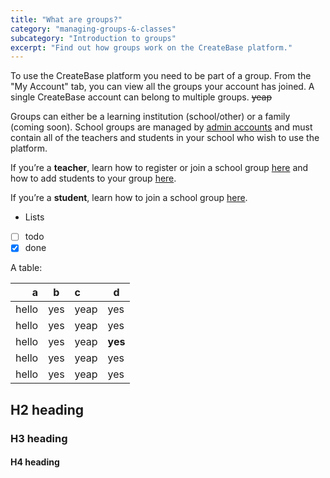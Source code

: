 ```yaml
---
title: "What are groups?"
category: "managing-groups-&-classes"
subcategory: "Introduction to groups"
excerpt: "Find out how groups work on the CreateBase platform."
---
```


To use the CreateBase platform you need to be part of a group. From the "My Account" tab, you can view all the groups your account has joined. A single CreateBase account can belong to multiple groups. ~~yeap~~

Groups can either be a learning institution (school/other) or a family (coming soon). School groups are managed by [admin accounts](/managing-groups-&-classes/school-group-roles) and must contain all of the teachers and students in your school who wish to use the platform.

If you’re a **teacher**, learn how to register or join a school group [here](/managing-groups-&-classes/register-or-join-your-school) and how to add students to your group [here](/managing-groups-&-classes/adding-students).

If you’re a **student**, learn how to join a school group [here](/managing-groups-&-classes/register-or-join-your-school).

- Lists
- [ ] todo
- [x] done

A table:

|     a |  b  | c    | d       |
| ----: | :-: | :--- | ------- |
| hello | yes | yeap | yes     |
| hello | yes | yeap | yes     |
| hello | yes | yeap | **yes** |
| hello | yes | yeap | yes     |
| hello | yes | yeap | yes     |

## H2 heading

### H3 heading

#### H4 heading
